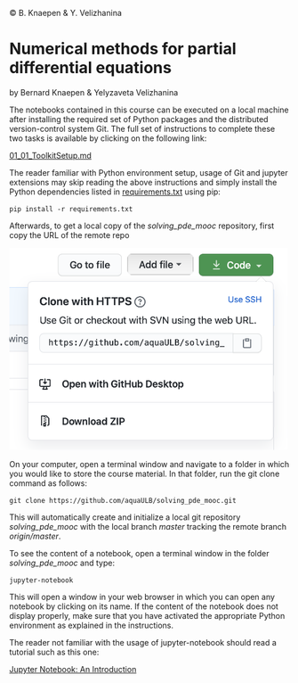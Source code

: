 © B. Knaepen & Y. Velizhanina</span>

# Numerical methods for partial differential equations

by Bernard Knaepen & Yelyzaveta Velizhanina

The notebooks contained in this course can be executed on a local machine after installing the required set of Python packages and the distributed version-control system Git. The full set of instructions to complete these two tasks is available by clicking on the following link:

[01_01_ToolkitSetup.md][00]

The reader familiar with Python environment setup, usage of Git and jupyter extensions may skip reading the above instructions and simply install the Python dependencies listed in [requirements.txt][01] using pip:

    pip install -r requirements.txt

Afterwards, to get a local copy of the *solving_pde_mooc* repository, first copy the URL of the remote repo

<img src="./notebooks/figures/cloneRepo.png" width="500">

On your computer, open a terminal window and navigate to a folder in which you would like to store the course material. In that folder, run the git clone command as follows:

    git clone https://github.com/aquaULB/solving_pde_mooc.git

This will automatically create and initialize a local git repository *solving_pde_mooc*  with the local branch *master* tracking the remote branch *origin/master*.

To see the content of a notebook, open a terminal window in the folder *solving_pde_mooc* and type:

    jupyter-notebook

This will open a window in your web browser in which you can open any notebook by clicking on its name. If the content of the notebook does not display properly, make sure that you have activated the appropriate Python environment as explained in the instructions.

The reader not familiar with the usage of jupyter-notebook should read a tutorial such as this one:

[Jupyter Notebook: An Introduction][02]

[00]: https://github.com/aquaULB/solving_pde_mooc/blob/master/notebooks/01_Introduction/01_01_ToolkitSetup.md

[01]: https://github.com/aquaULB/solving_pde_mooc/blob/master/requirements.txt

[02]: https://realpython.com/jupyter-notebook-introduction/